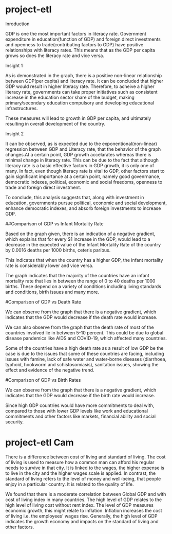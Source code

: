 
# project-etl

Inroduction

GDP is one the most important factors in literacy rate. Government expenditure in education(function of GDP) and foreign direct investments and openness to trade(contributing factors to GDP) have positive relationships with literacy rates. This means that as the GDP per capita grows so does the literacy rate and vice versa.


Insight 1

As is demonstrated in the graph, there is a positive non-linear relationship between GDP(per capita) and literacy rate.
It can be concluded that higher GDP would result in higher literacy rate. Therefore, to acheive a higher literacy rate, governments can take proper initiatives such as consistent increase in the education sector share of the budget, making primary/secondary education compulsory and developing educational infrastructures. 

These measures will lead to growth in GDP per capita, and ultimately resulting in overall development of the country.


Insight 2

It can be observed, as is expected due to the exponentional(non-linear) regression between GDP and Literacy rate, that the behavior of the graph changes.At a certain point, GDP growth accelarates whereas there is minimal change in literacy rate.
This can be due to the fact that although literacy rate is a basic effective factors in GDP growth, it is only one of many. In fact, even though literacy rate is vital to GDP, other factors start to gain significant importance at a certain point, namely good govenrnance, democratic indexes, political, economic and social freedoms, openness to trade and foreign direct investment.

To conclude, this analysis suggests that, along with investment in education, governments pursue political, economic and social development, enhance democratic indexes, and absorb foreign investments to increase GDP.

##Comparison of GDP vs Infant Mortality Rate

Based on the graph given, there is an indication of a negative gradient, which explains that for every $1 increase in the GDP, would lead to a decrease in the expected value of the Infant Mortality Rate of the country by 0.0016 deaths per 1000 births, ceteris paribus.

This indicates that when the country has a higher GDP, the infant mortality rate is considerably lower and vice versa. 

The graph indicates that the majority of the countries have an infant mortality rate that lies in between the range of 0 to 40 deaths per 1000 births. These depend on a variety of conditions including living standards and conditions, birth issues and many more.


#Comparison of GDP vs Death Rate

We can observe from the graph that there is a negative gradient, which indicates that the GDP would decrease if the death rate would increase.

We can also observe from the graph that the death rate of most of the countries involved lie in between 5-10 percent. This could be due to global disease pandemics like AIDS and COVID-19, which affected many countries.

Some of the countries have a high death rate as a result of low GDP be the case is due to the issues that some of these countries are facing, including issues with famine, lack of safe water and water-borne diseases (diarrhoea, typhoid, hookworm and schistosomiasis), sanitation issues, showing the effect and evidence of the negative trend.


#Comparison of GDP vs Birth Rates

We can observe from the graph that there is a negative gradient, which indicates that the GDP would decrease if the birth rate would increase.

Since high GDP countries would have more commitments to deal with, compared to those with lower GDP levels like work and educational commitments and other factors like markets, financial ability and social security.


# project-etl Cam
There is a difference between cost of living and standard of living. The cost of living is used to measure how a common man can afford his regular needs to survive in that city. It is linked to the wages, the higher expense is to live in the city and the higher wages scale is applied. 
In contrast, the standard of living refers to the level of money and well-being, that people enjoy in a particular country. It is related to the quality of life.

We found that there is a moderate correlation between Global GDP and with cost of living index in many countries. The high level of GDP relates to the high level of living cost without rent index. 
The level of GDP measures economic growth, this might relate to inflation. Inflation increases the cost of living i.e. the employees' wages rise. Generally, the high level of GDP indicates the growth economy and impacts on the standard of living and other factors.

